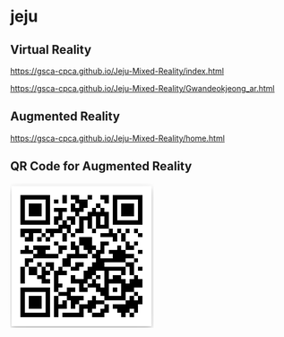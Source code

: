# jeju
## Virtual Reality
https://gsca-cpca.github.io/Jeju-Mixed-Reality/index.html

https://gsca-cpca.github.io/Jeju-Mixed-Reality/Gwandeokjeong_ar.html

## Augmented Reality

https://gsca-cpca.github.io/Jeju-Mixed-Reality/home.html

## QR Code for Augmented Reality
![alt text](https://github.com/gsca-cpca/Jeju-Mixed-Reality/blob/master/assets/images/JEJUARQRCODE.PNG?raw=true)

